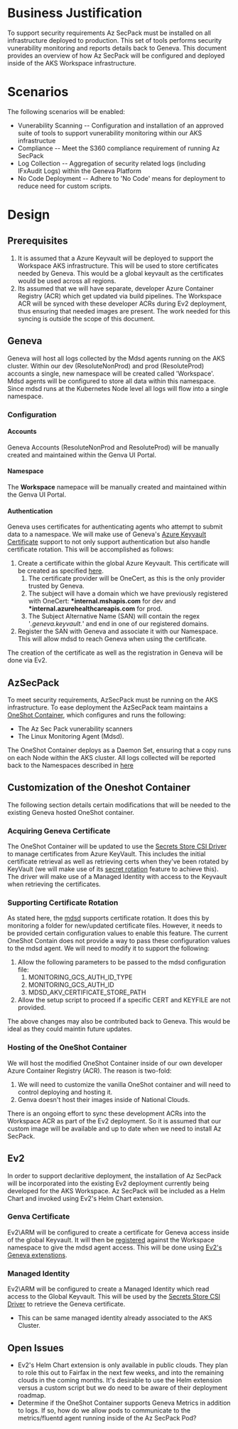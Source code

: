 # Business Justification
To support security requirements Az SecPack must be installed on all infrastructure deployed to production. This set of tools performs security vunerability monitoring and reports details back to Geneva. This document provides an overview of how Az SecPack will be configured and deployed inside of the AKS Workspace infrastructure.

# Scenarios
The following scenarios will be enabled:

- Vunerability Scanning -- Configuration and installation of an approved suite of tools to support vunerability monitoring within our AKS infrastructue
- Compliance -- Meet the S360 compliance requirement of running Az SecPack
- Log Collection -- Aggregation of security related logs (including IFxAudit Logs) within the Geneva Platform
- No Code Deployment -- Adhere to 'No Code' means for deployment to reduce need for custom scripts.

# Design 

## Prerequisites

1. It is assumed that a Azure Keyvault will be deployed to support the Workspace AKS infrastructure. This will be used to store certificates needed by Geneva. This would be a global keyvault as the certificates would be used across all regions.
1. Its assumed that we will have separate, developer Azure Container Registry (ACR) which get updated via build pipelines. The Workspace ACR will be synced with these developer ACRs during Ev2 deployment, thus ensuring that needed images are present. The work needed for this syncing is outside the scope of this document.

## Geneva
Geneva will host all logs collected by the Mdsd agents running on the AKS cluster. Within our dev (ResoluteNonProd) and prod (ResoluteProd) accounts a single, new namespace will be created called 'Workspace'. Mdsd agents will be configured to store all data within this namespace. Since mdsd runs at the Kubernetes Node level all logs will flow into a single namespace.

### Configuration

#### Accounts
Geneva Accounts (ResoluteNonProd and ResoluteProd) will be manually created and maintained within the Genva UI Portal.

#### Namespace
The __Workspace__ namepace will be manually created and maintained within the Genva UI Portal.

#### Authentication
Geneva uses certificates for authenticating agents who attempt to submit data to a namespace. We will make use of Geneva's [Azure Keyvault Certificate](https://genevamondocs.azurewebsites.net/collect/authentication/keyvault.html) support to not only support authentication but also handle certificate rotation. This will be accomplished as follows:

1. Create a certificate within the global Azure Keyvault. This certificate will be created as specified [here](https://genevamondocs.azurewebsites.net/collect/authentication/keyvault.html#how-to-create-an-azure-keyvault-certificate). 
    1. The certificate provider will be OneCert, as this is the only provider trusted by Geneva.
    1. The subject will have a domain which we have previously registered with OneCert: __*internal.mshapis.com__ for dev and __*internal.azurehealthcareapis.com__ for prod.
    1. The Subject Alternative Name (SAN) will contain the regex '*.geneva.keyvault.*' and end in one of our registered domains.
1. Register the SAN with Geneva and associate it with our Namespace. This will allow mdsd to reach Geneva when using the certificate.

The creation of the certificate as well as the registration in Geneva will be done via Ev2.

## AzSecPack
To meet security requirements, AzSecPack must be running on the AKS infrastructure. To ease deployment the AzSecPack team maintains a [OneShot Container](https://dev.azure.com/msazure/One/_git/Compute-Runtime-Tux-GenevaContainers?_a=preview&path=%2FDockerRunDocumentation_azsecpack_install.md&version=GBmaster), which configures and runs the following:

- The Az Sec Pack vunerability scanners
- The Linux Monitoring Agent (Mdsd).

The OneShot Container deploys as a Daemon Set, ensuring that a copy runs on each Node within the AKS cluster. All logs collected will be reported back to the Namespaces described in [here](#Geneva)

## Customization of the Oneshot Container
The following section details certain modifications that will be needed to the existing Geneva hosted OneShot container.

### Acquiring Geneva Certificate
The OneShot Container will be updated to use the [Secrets Store CSI Driver](https://github.com/Azure/secrets-store-csi-driver-provider-azure) to manage certificates from Azure KeyVault. This includes the initial certificate retrieval as well as retrieving certs when they've been rotated by KeyVault (we will make use of its [secret rotation](https://github.com/kubernetes-sigs/secrets-store-csi-driver/blob/master/docs/README.rotation.md) feature to achieve this). The driver will make use of a Managed Identity with access to the Keyvault when retrieving the certificates.

### Supporting Certificate Rotation
As stated here, the [mdsd](https://genevamondocs.azurewebsites.net/collect/authentication/keyvaultlogsagentconfig.html#configure-linuxma-mdsd-to-use-akv-certificates) supports certificate rotation. It does this by monitoring a folder for new/updated certificate files. However, it needs to be provided certain configuration values to enable this feature. The current OneShot Contain does not provide a way to pass these configuration values to the mdsd agent. We will need to modify it to support the following:

1. Allow the following parameters to be passed to the mdsd configuration file:
    1. MONITORING_GCS_AUTH_ID_TYPE
    1. MONITORING_GCS_AUTH_ID
    1. MDSD_AKV_CERTIFICATE_STORE_PATH
1. Allow the setup script to proceed if a specific CERT and KEYFILE are not provided.

The above changes may also be contributed back to Geneva. This would be ideal as they could maintin future updates.

### Hosting of the OneShot Container
We will host the modified OneShot Container inside of our own developer Azure Container Registry (ACR). The reason is two-fold:

1. We will need to customize the vanilla OneShot container and will need to control deploying and hosting it.
1. Genva doesn't host their images inside of National Clouds.

There is an ongoing effort to sync these development ACRs into the Workspace ACR as part of the Ev2 deployment. So it is assumed that our custom image will be available and up to date when we need to install Az SecPack.

## Ev2
In order to support declaritive deployment, the installation of Az SecPack will be incorporated into the existing Ev2 deployment currently being developed for the AKS Workspace. Az SecPack will be included as a Helm Chart and invoked using Ev2's Helm Chart extension.

### Genva Certificate
Ev2\ARM will be configured to create a certificate for Geneva access inside of the global Keyvault. It will then be [registered](https://genevamondocs.azurewebsites.net/collect/authentication/keyvault.html#how-to-create-an-azure-keyvault-certificate) against the Workspace namespace to give the mdsd agent access. This will be done using [Ev2's Geneva extenstions](https://ev2docs.azure.net/features/extensibility/http/common/Microsoft.Geneva.Logs.html?q=geneva%20name).

### Managed Identity
Ev2\ARM will be configured to create a Managed Identity which read access to the Global Keyvault. This will be used by the [Secrets Store CSI Driver](https://github.com/Azure/secrets-store-csi-driver-provider-azure) to retrieve the Geneva certificate.

- This can be same managed identity already associated to the AKS Cluster.

## Open Issues

- Ev2's Helm Chart extension is only available in public clouds. They plan to role this out to Fairfax in the next few weeks, and into the remaining clouds in the coming months. It's desirable to use the Helm extension versus a custom script but we do need to be aware of their deployment roadmap.
- Determine if the OneShot Container supports Geneva Metrics in addition to logs. If so, how do we allow pods to communicate to the metrics/fluentd agent running inside of the Az SecPack Pod?
